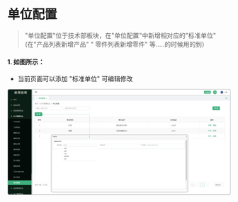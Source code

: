 # 单位配置

> "单位配置"位于技术部板块，在"单位配置"中新增相对应的"标准单位" (在"产品列表新增产品"  " 零件列表新增零件" 等.....的时候用的到）
#### 1. 如图所示：
* 当前页面可以添加 "标准单位"  可编辑修改

![如图所示](../file/dwpz.png)